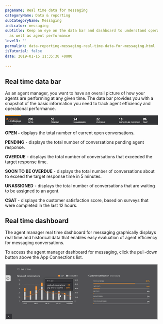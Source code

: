 ```yaml
---
pagename: Real time data for messaging
categoryName: Data & reporting
subCategoryName: Messaging
indicator: messaging
subtitle: Keep an eye on the data bar and dashboard to understand operational performance
  as well as agent performance
level3: ''
permalink: data-reporting-messaging-real-time-data-for-messaging.html
isTutorial: false
date: 2019-01-15 11:35:30 +0000

---
```

## Real time data bar

As an agent manager, you want to have an overall picture of how your agents are performing at any given time. The data bar provides you with a snapshot of the basic information you need to track agent efficiency and operational performance.

![](/img/agent-manager-messaging-data-1.png)

**OPEN -** displays the total number of current open conversations.

**PENDING** - displays the total number of conversations pending agent response.

**OVERDUE** - displays the total number of conversations that exceeded the target response time.

**SOON TO BE OVERDUE** - displays the total number of conversations about to exceed the target response time in 5 minutes.

**UNASSIGNED** - displays the total number of conversations that are waiting to be assigned to an agent.

**CSAT** - displays the customer satisfaction score, based on surveys that were completed in the last 12 hours.

## Real time dashboard

The agent manager real time dashboard for messaging graphically displays real time and historical data that enables easy evaluation of agent efficiency for messaging conversations.

To access the agent manager dashboard for messaging, click the pull-down button above the App Connections list.

![](/img/Agent-manager-messaging-data-2.png)